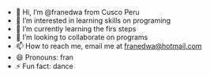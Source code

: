 - 👋 Hi, I’m @franedwa from Cusco Peru
- 👀 I’m interested in learning skills on programing
- 🌱 I’m currently learning the firs steps
- 💞️ I’m looking to collaborate on programs
- 📫 How to reach me, email me at franedwa@hotmail.com
- 😄 Pronouns: fran
- ⚡ Fun fact: dance

<!---
franedwa/franedwa is a ✨ special ✨ repository because its `README.md` (this file) appears on your GitHub profile.
You can click the Preview link to take a look at your changes.
--->
